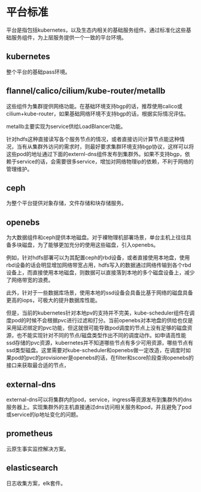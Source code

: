 # 平台标准

平台是指包括kubernetes，以及生态内相关的基础服务组件。通过标准化这些基础服务组件，为上层服务提供一个一致的平台环境。

## kubernetes

整个平台的基础pass环境。

## flannel/calico/cilium/kube-router/metallb

这些组件为集群提供网络功能。在基础环境支持bgp的话，推荐使用calico或cilium+kube-router，如果基础网络环境不支持bgp的话，根据实际情况评估。

metallb主要实现为service供给LoadBlancer功能。

针对hdfs这种直接读写各个服务节点的情况，或者直接访问计算节点能这种情况，当有从集群外访问的需求时，则最好要求集群环境支持bgp协议，这样可以将这些pod的地址通过下面的externl-dns组件发布到集群外。如果不支持bgp，依赖于service的话，会需要很多service，增加对网络物理ip的依赖，不利于网络的管理维护。

## ceph

为整个平台提供对象存储，文件存储和块存储服务。

## openebs

为大数据组件和ceph提供本地磁盘。对于裸物理机部署场景，单台主机上往往具备多块磁盘，为了能够更加充分的使用这些磁盘，引入openebs。

例如，针对hdfs部署可以为其配置ceph的rbd设备，或者直接使用本地盘，使用rbd设备的话会明显增加网络带宽占用，hdfs写入的数据通过网络传输到各个rbd设备上，而直接使用本地磁盘，则数据可以直接落到本地的多个磁盘设备上，减少了网络带宽的浪费。

此外，针对于一些数据库场景，使用本地的ssd设备会具备比基于网络的磁盘具备更高的iops，可极大的提升数据库性能。

但是，当前的kubernetes针对本地pv的支持并不完美，kube-scheduler组件在调度pod的时候不会根据pvc进行过滤和打分。当前openebs对本地盘的供给也仅是采用延迟绑定的pvc功能，但这就很可能导致pod调度的节点上没有足够的磁盘资源，也不能实现针对不同的节点/磁盘类型作出不同的调度动作。如申请高性能ssd存储的pvc资源，kubernetes并不知道哪些节点有多少可用资源，哪些节点有ssd类型磁盘。这里需要对kube-scheduler和openebs做一定改造，在调度时如果pod的pvc的provisioner是openebs的话，在filter和score阶段查询openebs的接口来获取最合适的节点，

## external-dns

external-dns可以将集群内的pod，service，ingress等资源发布到集群外的dns服务器上。实现集群外的主机直接通过dns访问相关服务和pod，并且避免了pod或service的ip地址变化的问题。

## prometheus

云原生事实监控解决方案。

## elasticsearch

日志收集方案，elk套件。
